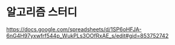 # 알고리즘 스터디

https://docs.google.com/spreadsheets/d/1SP6oHFJA-6nG4H97yxwfrf544p_WukPLs3OOfRxAE_s/edit#gid=853752742

